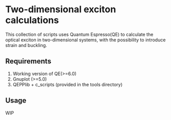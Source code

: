 # Two-dimensional exciton calculations
This collection of scripts uses Quantum Espresso(QE) to calculate the optical exciton
in two-dimensional systems, with the possibility to introduce strain and buckling.

## Requirements
  1. Working version of QE(>=6.0)
  2. Gnuplot (>=5.0)
  3. QEPPlib + c_scripts (provided in the tools directory)

## Usage
WIP

